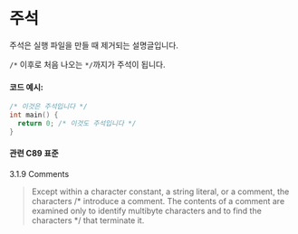 # 주석
주석은 실행 파일을 만들 때 제거되는 설명글입니다.

`/*` 이후로 처음 나오는 `*/`까지가 주석이 됩니다.

#### 코드 예시:
```c
/* 이것은 주석입니다 */
int main() {
  return 0; /* 이것도 주석입니다 */
}
```

#### 관련 C89 표준
3.1.9 Comments
> Except within a character constant, a string literal, or a comment, the characters /* introduce a comment.
> The contents of a comment are examined only to identify multibyte characters and to find the characters */ that terminate it. 
